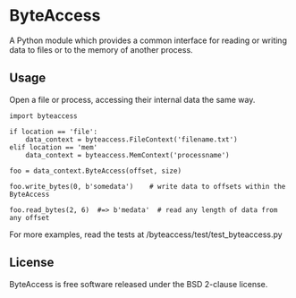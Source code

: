 # ByteAccess

A Python module which provides a common interface for reading or writing data to files or to the memory of another process.

## Usage

Open a file or process, accessing their internal data the same way.

    import byteaccess

    if location == 'file':
        data_context = byteaccess.FileContext('filename.txt')
    elif location == 'mem'
        data_context = byteaccess.MemContext('processname')

    foo = data_context.ByteAccess(offset, size)

    foo.write_bytes(0, b'somedata')    # write data to offsets within the ByteAccess

    foo.read_bytes(2, 6)  #=> b'medata'  # read any length of data from any offset

For more examples, read the tests at /byteaccess/test/test_byteaccess.py

## License

ByteAccess is free software released under the BSD 2-clause license.
